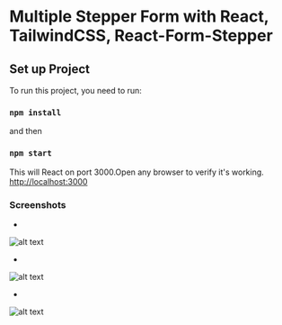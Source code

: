 # Multiple Stepper Form with React, TailwindCSS,  React-Form-Stepper


## Set up Project

To run this project, you need to run:

### `npm install`
and then
### `npm start`
This will React on port 3000.Open any browser to verify it's working.
[http://localhost:3000](http://localhost:3000) 


### Screenshots
*
 ![alt text](https://i.ibb.co/C64v42V/Screenshot-3.png)

 *
![alt text](https://i.ibb.co/bF5h40p/Screenshot-1.png)

*
![alt text](https://i.ibb.co/hMyrBDX/Screenshot-2.png)
